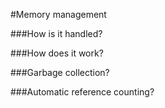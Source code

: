 #Memory management
    
    
###How is it handled?

###How does it work?

###Garbage collection?

###Automatic reference counting?
